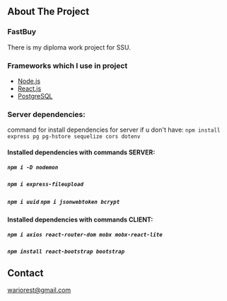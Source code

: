 

<!-- PROJECT SHIELDS -->

<!-- ABOUT THE PROJECT -->
## About The Project




### FastBuy
There is my diploma work project for SSU.


### Frameworks which I use in project
* [Node.js](https://nodejs.org/)
* [React.js](https://reactjs.org/)
* [PostgreSQL](https://www.postgresql.org/)

### Server dependencies:
command for install dependencies for server if u don't have: `npm install express pg pg-hstore sequelize cors dotenv`
#### Installed dependencies with commands SERVER:
##### `npm i -D nodemon`<br>
##### `npm i express-fileupload` <br> 
##### `npm i uuid` `npm i jsonwebtoken bcrypt` <br>
#### Installed dependencies with commands CLIENT:
##### `npm i axios react-router-dom mobx mobx-react-lite ` <br> 
##### `npm install react-bootstrap bootstrap`



<!-- CONTACT -->
## Contact
wariorest@gmail.com



